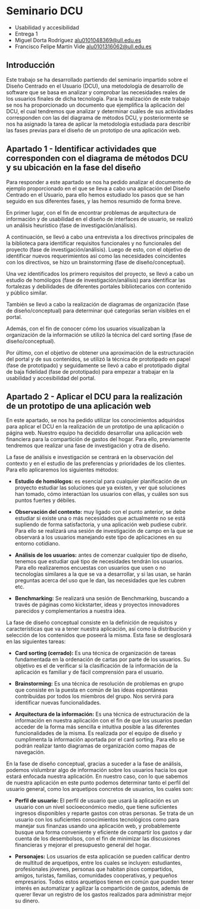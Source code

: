 # Seminario DCU
- Usabilidad y accesibilidad
- Entrega 1
- Miguel Dorta Rodríguez <alu0101048369@ull.edu.es>
- Francisco Felipe Martín Vide <alu0101316062@ull.edu.es>

## Introducción
Este trabajo se ha desarrollado partiendo del seminario impartido sobre el Diseño Centrado en el Usuario (DCU), una metodología de desarrollo de software que se basa en analizar y comprobar las necesidades reales de los usuarios finales de dicha tecnología. Para la realización de este trabajo se nos ha proporcionado un documento que ejemplifica la aplicación del DCU, el cual tendremos que analizar y determinar cuáles de sus actividades corresponden con las del diagrama de métodos DCU, y posteriormente se nos ha asignado la tarea de aplicar la metodología estudiada para describir las fases previas para el diseño de un prototipo de una aplicación web.

## Apartado 1 - Identificar actividades que corresponden con el diagrama de métodos DCU y su ubicación en la fase del diseño
Para responder a este apartado se nos ha pedido analizar el documento de ejemplo proporcionado en el que se lleva a cabo una aplicación del Diseño Centrado en el Usuario, para ello hemos estudiado los pasos que se han seguido en sus diferentes fases, y las hemos resumido de forma breve.

En primer lugar, con el fin de encontrar problemas de arquitectura de información y de usabilidad en el diseño de interfaces de usuario, se realizó un análisis heurístico (fase de investigación/análisis).

A continuación, se llevó a cabo una entrevista a los directivos principales de la biblioteca para identificar requisitos funcionales y no funcionales del proyecto (fase de investigación/análisis). Luego de esto, con el objetivo de identificar nuevos requerimientos así como las necesidades coincidentes con los directivos, se hizo un brainstorming (fase de diseño/conceptual). 

Una vez identificados los primero requisitos del proyecto, se llevó a cabo un estudio de homólogos (fase de investigación/análisis) para identificar las fortalezas y debilidades de diferentes portales bibliotecarios con contenido y público similar.

También se llevó a cabo la realización de diagramas de organización (fase de diseño/conceptual) para determinar qué categorías serían visibles en el portal.

Además, con el fin de conocer cómo los usuarios visualizaban la organización de la información se utilizó la técnica del card sorting (fase de diseño/conceptual).

Por último, con el objetivo de obtener una aproximación de la estructuración del portal y de sus contenidos, se utilizó la técnica de prototipado en papel (fase de prototipado) y seguidamente se llevó a cabo el prototipado digital de baja fidelidad (fase de prototipado) para empezar a trabajar en la usabilidad y accesibilidad del portal.

## Apartado 2 - Aplicar el DCU para la realización de un prototipo de una aplicación web
En este apartado, se nos ha pedido utilizar los conocimientos adquiridos para aplicar el DCU en la realización de un prototipo de una aplicación o página web. Nuestro equipo ha decidido desarrollar una aplicación web financiera para la compartición de gastos del hogar. Para ello, previamente tendremos que realizar una fase de investigación y otra de diseño.

La fase de análisis e investigación se centrará en la observación del contexto y en el estudio de las preferencias y prioridades de los clientes. Para ello aplicaremos los siguientes métodos:

- **Estudio de homólogos:** es esencial para cualquier planificación de un proyecto estudiar las soluciones que ya existen, y ver qué soluciones han tomado, cómo interactúan los usuarios con ellas, y cuáles son sus puntos fuertes y débiles.

- **Observación del contexto:** muy ligado con el punto anterior, se debe estudiar si existe una o más necesidades que actualmente no se está supliendo de forma satisfactoria, y una aplicación web pudiese cubrir. Para ello se realizará una sesión de investigación de campo en la que se observará a los usuarios manejando este tipo de aplicaciones en su entorno cotidiano.

- **Análisis de los usuarios:** antes de comenzar cualquier tipo de diseño, tenemos que estudiar qué tipo de necesidades tendrán los usuarios. Para ello realizaremos encuestas con usuarios que usen o no tecnologías similares a la que se va a desarrollar, y si las usan, se harán preguntas acerca del uso que le dan, las necesidades que les cubren etc.

- **Benchmarking:** Se realizará una sesión de Benchmarking, buscando a través de páginas como kickstarter, ideas y proyectos innovadores parecidos y complementarios  a nuestra idea.

La fase de diseño conceptual consiste en la definición de requisitos y características que va a tener nuestra aplicación, así como la distribución y selección de los contenidos que poseerá la misma. Esta fase se desglosará en las siguientes tareas:

- **Card sorting (cerrado):** Es una técnica de organización de tareas fundamentada en la ordenación de cartas por parte de los usuarios. Su objetivo es el de verificar si la clasificación de la información de la aplicación es familiar y de fácil comprensión para el usuario.

- **Brainstorming:** Es una técnica de resolución de problemas en grupo que consiste en la puesta en común de las ideas espontáneas contribuidas por todos los miembros del grupo. Nos servirá para identificar nuevas funcionalidades.

- **Arquitectura de la información:** Es una técnica de estructuración de la información en nuestra aplicación con el fin de que los usuarios puedan acceder de la forma más sencilla e intuitiva posible a las diferentes funcionalidades de la misma. Es realizada por el equipo de diseño y cumplimenta la información aportada por el card sorting. Para ello se podrán realizar tanto diagramas de organización como mapas de navegación.

En la fase de diseño conceptual, gracias a suceder a la fase de análisis, podemos vislumbrar algo de información sobre los usuarios hacia los que estará enfocada nuestra aplicación. En nuestro caso, con lo que sabemos de nuestra aplicación en este punto podemos determinar tanto el perfil del usuario general, como los arquetipos concretos de usuarios, los cuales son:

- **Perfil de usuario:** El perfil de usuario que usará la aplicación es un usuario con un nivel socioeconómico medio, que tiene suficientes ingresos disponibles y reparte gastos con otras personas. Se trata de un usuario con los suficientes conocimientos tecnológicos como para manejar sus finanzas usando una aplicación web, y probablemente busque una forma conveniente y eficiente de compartir los gastos y dar cuenta de los desembolsos, con el fin de minimizar las discusiones financieras y mejorar el presupuesto general del hogar.

- **Personajes:** Los usuarios de esta aplicación se pueden calificar dentro de multitud de arquetipos, entre los cuales se incluyen: estudiantes, profesionales jóvenes, personas que habitan pisos compartidos, amigos, turistas, familias, comunidades cooperativas, y pequeños empresarios. Todos estos arquetipos tienen en común que pueden tener interés en automatizar y agilizar la compartición de gastos, además de querer llevar un registro de los gastos realizados para administrar mejor su dinero.
